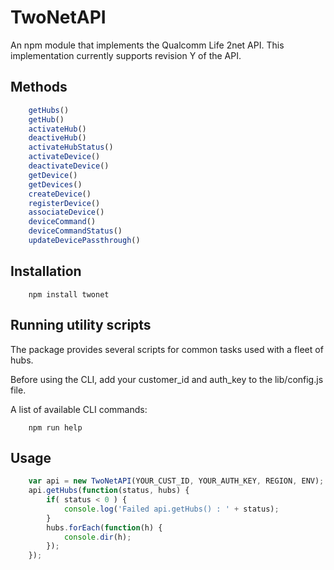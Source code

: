 # TwoNetAPI

An npm module that implements the Qualcomm Life 2net API. This implementation currently supports revision Y of the API.

## Methods

```js
	getHubs()
	getHub()
	activateHub()
	deactiveHub()
	activateHubStatus()
	activateDevice()
	deactivateDevice()
	getDevice()
	getDevices()
	createDevice()
	registerDevice()
	associateDevice()
	deviceCommand()
	deviceCommandStatus()
	updateDevicePassthrough()
```

## Installation

```shell
	npm install twonet
```

## Running utility scripts
The package provides several scripts for common tasks used with a fleet of hubs.

Before using the CLI, add your customer_id and auth_key to the lib/config.js file.

A list of available CLI commands:
```shell
	npm run help
```

## Usage

```js
    var api = new TwoNetAPI(YOUR_CUST_ID, YOUR_AUTH_KEY, REGION, ENV);
    api.getHubs(function(status, hubs) {
        if( status < 0 ) {
            console.log('Failed api.getHubs() : ' + status);
        }
        hubs.forEach(function(h) {
            console.dir(h);
        });
    });
```
